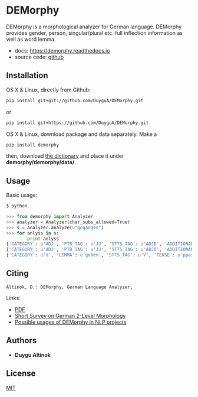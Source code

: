 # DEMorphy

DEMorphy is a morphological analyzer for German language. DEMorphy provides gender, person, singular/plural etc. full inflection information as well as word lemma.  

* docs: https://demorphy.readthedocs.io
* source code: [github](https://github.com/DuyguA/DEMorphy)


## Installation

OS X & Linux, directly from Github:

```sh
pip install git+git://github.com/DuyguA/DEMorphy.git
```

or

```sh
pip install git+https://github.com/DuyguA/DEMorphy.git
```

OS X & Linux, download package and data separately. Make a 

```sh
pip install demorphy
```

then, download [the dictionary](https://github.com/DuyguA/DEMorphy/blob/master/DEMorphy/data/words.dg) and place it under **demorphy/demorphy/data/**.

## Usage 

Basic usage:

```sh
$ python
```
```python
>>> from demorphy import Analyzer
>>> analyzer = Analyzer(char_subs_allowed=True)
>>> s = analyzer.analyze(u"gegangen")
>>> for anlyss in s:
        print anlyss
{'CATEGORY': u'ADJ', 'PTB_TAG': u'JJ', 'STTS_TAG': u'ADJD', 'ADDITIONAL_ATTRIBUTES': u'<adv>', 'DEGREE': u'pos', 'LEMMA': u'gegangen'}
{'CATEGORY': u'ADJ', 'PTB_TAG': u'JJ', 'STTS_TAG': u'ADJD', 'ADDITIONAL_ATTRIBUTES': u'<pred>', 'DEGREE': u'pos', 'LEMMA': u'gegangen'}
{'CATEGORY': u'V', 'LEMMA': u'gehen', 'STTS_TAG': u'V', 'TENSE': u'ppast', 'PTB_TAG': u'V'}
```

## Citing


    Altinok, D.: DEMorphy, German Language Analyzer, 

Links:

* [PDF](www.arxiv.org/demorphypage)
* [Short Survey on German 2-Level Morphology](www.linkto2levelpage.de)
* [Possible usages of DEMorphy in NLP projects](www.linktocustomer.de)

## Authors

* **Duygu Altinok** 

## License

[MIT](https://github.com/DuyguA/DEMorphy/blob/master/LICENSE)
